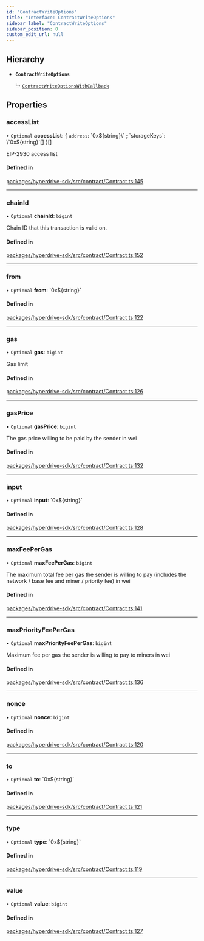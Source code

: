 ```yaml
---
id: "ContractWriteOptions"
title: "Interface: ContractWriteOptions"
sidebar_label: "ContractWriteOptions"
sidebar_position: 0
custom_edit_url: null
---
```


## Hierarchy

- **`ContractWriteOptions`**

  ↳ [`ContractWriteOptionsWithCallback`](ContractWriteOptionsWithCallback.md)

## Properties

### accessList

• `Optional` **accessList**: { `address`: \`0x${string}\` ; `storageKeys`: \`0x${string}\`[]  }[]

EIP-2930 access list

#### Defined in

[packages/hyperdrive-sdk/src/contract/Contract.ts:145](https://github.com/delvtech/hyperdrive-monorepo/blob/3e85835/packages/hyperdrive-sdk/src/contract/Contract.ts#L145)

___

### chainId

• `Optional` **chainId**: `bigint`

Chain ID that this transaction is valid on.

#### Defined in

[packages/hyperdrive-sdk/src/contract/Contract.ts:152](https://github.com/delvtech/hyperdrive-monorepo/blob/3e85835/packages/hyperdrive-sdk/src/contract/Contract.ts#L152)

___

### from

• `Optional` **from**: \`0x${string}\`

#### Defined in

[packages/hyperdrive-sdk/src/contract/Contract.ts:122](https://github.com/delvtech/hyperdrive-monorepo/blob/3e85835/packages/hyperdrive-sdk/src/contract/Contract.ts#L122)

___

### gas

• `Optional` **gas**: `bigint`

Gas limit

#### Defined in

[packages/hyperdrive-sdk/src/contract/Contract.ts:126](https://github.com/delvtech/hyperdrive-monorepo/blob/3e85835/packages/hyperdrive-sdk/src/contract/Contract.ts#L126)

___

### gasPrice

• `Optional` **gasPrice**: `bigint`

The gas price willing to be paid by the sender in wei

#### Defined in

[packages/hyperdrive-sdk/src/contract/Contract.ts:132](https://github.com/delvtech/hyperdrive-monorepo/blob/3e85835/packages/hyperdrive-sdk/src/contract/Contract.ts#L132)

___

### input

• `Optional` **input**: \`0x${string}\`

#### Defined in

[packages/hyperdrive-sdk/src/contract/Contract.ts:128](https://github.com/delvtech/hyperdrive-monorepo/blob/3e85835/packages/hyperdrive-sdk/src/contract/Contract.ts#L128)

___

### maxFeePerGas

• `Optional` **maxFeePerGas**: `bigint`

The maximum total fee per gas the sender is willing to pay (includes the
network / base fee and miner / priority fee) in wei

#### Defined in

[packages/hyperdrive-sdk/src/contract/Contract.ts:141](https://github.com/delvtech/hyperdrive-monorepo/blob/3e85835/packages/hyperdrive-sdk/src/contract/Contract.ts#L141)

___

### maxPriorityFeePerGas

• `Optional` **maxPriorityFeePerGas**: `bigint`

Maximum fee per gas the sender is willing to pay to miners in wei

#### Defined in

[packages/hyperdrive-sdk/src/contract/Contract.ts:136](https://github.com/delvtech/hyperdrive-monorepo/blob/3e85835/packages/hyperdrive-sdk/src/contract/Contract.ts#L136)

___

### nonce

• `Optional` **nonce**: `bigint`

#### Defined in

[packages/hyperdrive-sdk/src/contract/Contract.ts:120](https://github.com/delvtech/hyperdrive-monorepo/blob/3e85835/packages/hyperdrive-sdk/src/contract/Contract.ts#L120)

___

### to

• `Optional` **to**: \`0x${string}\`

#### Defined in

[packages/hyperdrive-sdk/src/contract/Contract.ts:121](https://github.com/delvtech/hyperdrive-monorepo/blob/3e85835/packages/hyperdrive-sdk/src/contract/Contract.ts#L121)

___

### type

• `Optional` **type**: \`0x${string}\`

#### Defined in

[packages/hyperdrive-sdk/src/contract/Contract.ts:119](https://github.com/delvtech/hyperdrive-monorepo/blob/3e85835/packages/hyperdrive-sdk/src/contract/Contract.ts#L119)

___

### value

• `Optional` **value**: `bigint`

#### Defined in

[packages/hyperdrive-sdk/src/contract/Contract.ts:127](https://github.com/delvtech/hyperdrive-monorepo/blob/3e85835/packages/hyperdrive-sdk/src/contract/Contract.ts#L127)
